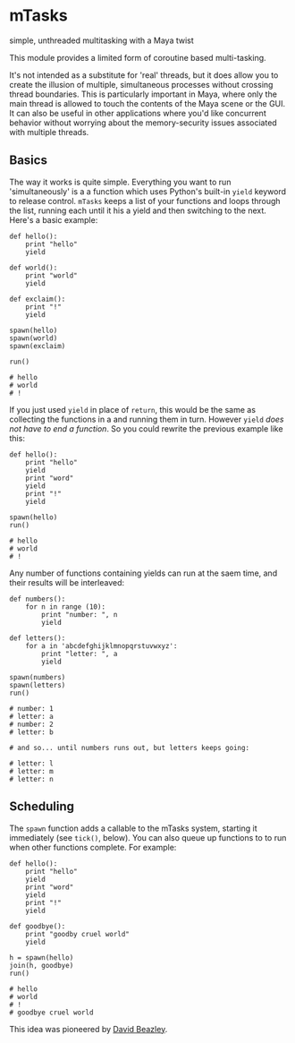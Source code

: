 # mTasks
simple, unthreaded multitasking  with a Maya twist

This module provides a limited form of coroutine based multi-tasking. 

It's not intended as a substitute for 'real' threads, but it does allow you to create the illusion of multiple, simultaneous processes without crossing thread
boundaries.  This is particularly important in Maya, where only the main thread is allowed to touch the contents of the Maya scene or the GUI. It can also be useful
in other applications where you'd like concurrent behavior without worrying about the memory-security issues associated with multiple threads.

Basics
------

The way it works is quite simple. Everything you want to run 'simultaneously' is a a function which uses Python's built-in `yield` keyword to release control.
`mTasks` keeps a list of your functions and loops through the list, running each until it his a yield and then switching to the next. Here's a basic example:

    def hello():
        print "hello"
        yield
        
    def world():
        print "world"
        yield
        
    def exclaim():
        print "!"
        yield
        
    spawn(hello)
    spawn(world)
    spawn(exclaim)
    
    run()
    
    # hello
    # world
    # !
    
If you just used `yield` in place of `return`, this would be the same as collecting the functions in a and running them in turn. However `yield`
 *does not have to end a function*. So you could rewrite the previous example like this:
 
    def hello():
        print "hello"
        yield
        print "word"
        yield
        print "!"
        yield
        
    spawn(hello)
    run()
    
    # hello
    # world
    # !

Any number of functions containing yields can run at the saem time, and their results will be interleaved:

    def numbers():
        for n in range (10):
            print "number: ", n
            yield
            
    def letters():
        for a in 'abcdefghijklmnopqrstuvwxyz':
            print "letter: ", a
            yield
            
    spawn(numbers)
    spawn(letters)
    run()
    
    # number: 1
    # letter: a
    # number: 2
    # letter: b
    
    # and so... until numbers runs out, but letters keeps going:
    
    # letter: l
    # letter: m
    # letter: n
    


Scheduling
----------

The `spawn` function adds a callable to the mTasks system, starting it immediately (see `tick()`, below).  You can also queue up functions to to run when other functions
complete.  For example:

    def hello():
        print "hello"
        yield
        print "word"
        yield
        print "!"
        yield
        
    def goodbye():
        print "goodby cruel world"
        yield
        
    h = spawn(hello)
    join(h, goodbye)
    run()
    
    # hello
    # world
    # !
    # goodbye cruel world
    

    
This idea was pioneered by [David Beazley](http://www.dabeaz.com/generators/).

